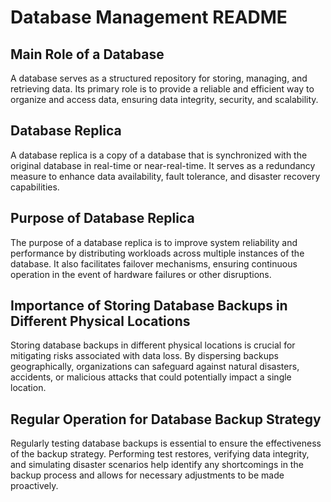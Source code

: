 # Database Management README

## Main Role of a Database

A database serves as a structured repository for storing, managing, and retrieving data. Its primary role is to provide a reliable and efficient way to organize and access data, ensuring data integrity, security, and scalability.

## Database Replica

A database replica is a copy of a database that is synchronized with the original database in real-time or near-real-time. It serves as a redundancy measure to enhance data availability, fault tolerance, and disaster recovery capabilities.

## Purpose of Database Replica

The purpose of a database replica is to improve system reliability and performance by distributing workloads across multiple instances of the database. It also facilitates failover mechanisms, ensuring continuous operation in the event of hardware failures or other disruptions.

## Importance of Storing Database Backups in Different Physical Locations

Storing database backups in different physical locations is crucial for mitigating risks associated with data loss. By dispersing backups geographically, organizations can safeguard against natural disasters, accidents, or malicious attacks that could potentially impact a single location.

## Regular Operation for Database Backup Strategy

Regularly testing database backups is essential to ensure the effectiveness of the backup strategy. Performing test restores, verifying data integrity, and simulating disaster scenarios help identify any shortcomings in the backup process and allows for necessary adjustments to be made proactively.
